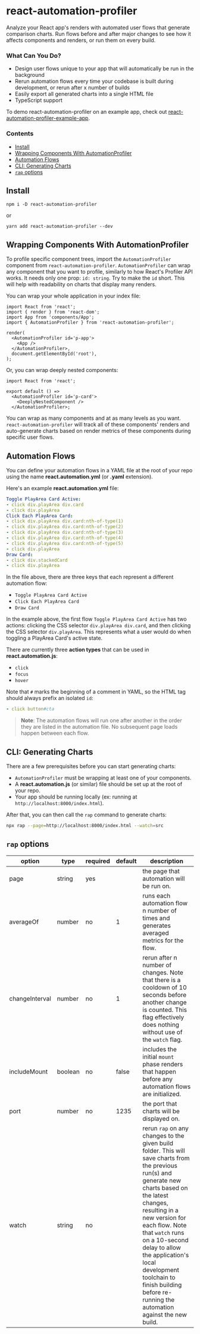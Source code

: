 # react-automation-profiler

Analyze your React app's renders with automated user flows that generate comparison charts. Run flows before and after major changes to see how it affects components and renders, or run them on every build.

### What Can You Do?
- Design user flows unique to your app that will automatically be run in the background
- Rerun automation flows every time your codebase is built during development, or rerun after x number of builds
- Easily export all generated charts into a single HTML file
- TypeScript support

To demo react-automation-profiler on an example app, check out [react-automation-profiler-example-app](https://github.com/rpivo/react-automation-profiler-example-app).

### Contents
- [Install](#Install)
- [Wrapping Components With AutomationProfiler](#Wrapping-Components-With-AutomationProfiler)
- [Automation Flows](#Automation-Flows)
- [CLI: Generating Charts](#CLI-Generating-Charts)
- [`rap` options](#rap-options)

## Install

`npm i -D react-automation-profiler`

or

`yarn add react-automation-profiler --dev`

## Wrapping Components With AutomationProfiler

To profile specific component trees, import the `AutomationProfiler` component from `react-automation-profiler`. `AutomationProfiler` can wrap any component that you want to profile, similarly to how React's Profiler API works. It needs only one prop: `id: string`. Try to make the `id` short. This will help with readability on charts that display many renders.

You can wrap your whole application in your index file:

```tsx
import React from 'react';
import { render } from 'react-dom';
import App from 'components/App';
import { AutomationProfiler } from 'react-automation-profiler';

render(
  <AutomationProfiler id='p-app'>
    <App />
  </AutomationProfiler>,
  document.getElementById('root'),
);
```

Or, you can wrap deeply nested components:

```tsx
import React from 'react';

export default () =>
  <AutomationProfiler id='p-card'>
    <DeeplyNestedComponent />
  </AutomationProfiler>;
```

You can wrap as many components and at as many levels as you want. `react-automation-profiler` will track all of these components' renders and auto-generate charts based on render metrics of these components during specific user flows.

## Automation Flows

You can define your automation flows in a YAML file at the root of your repo using the name **react.automation.yml** (or **.yaml** extension).

Here's an example **react.automation.yml** file:

```yaml
Toggle PlayArea Card Active:
- click div.playArea div.card
- click div.playArea
Click Each PlayArea Card:
- click div.playArea div.card:nth-of-type(1)
- click div.playArea div.card:nth-of-type(2)
- click div.playArea div.card:nth-of-type(3)
- click div.playArea div.card:nth-of-type(4)
- click div.playArea div.card:nth-of-type(5)
- click div.playArea
Draw Card:
- click div.stackedCard
- click div.playArea
```

In the file above, there are three keys that each represent a different automation flow:
- `Toggle PlayArea Card Active`
- `Click Each PlayArea Card`
- `Draw Card`

In the example above, the first flow `Toggle PlayArea Card Active` has two actions: clicking the CSS selector `div.playArea div.card`, and then clicking the CSS selector `div.playArea`. This represents what a user would do when toggling a PlayArea Card's active state.

There are currently three **action types** that can be used in **react.automation.js**:
- `click`
- `focus`
- `hover`

Note that `#` marks the beginning of a comment in YAML, so the HTML tag should always prefix an isolated `id`:

```yaml
- click button#cta
```

> **Note**: The automation flows will run one after another in the order they are listed in the automation file. No subsequent page loads happen between each flow.

## CLI: Generating Charts

There are a few prerequisites before you can start generating charts:
- `AutomationProfiler` must be wrapping at least one of your components.
- A **react.automation.js** (or similar) file should be set up at the root of your repo.
- Your app should be running locally (ex: running at `http://localhost:8000/index.html`).

After that, you can then call the `rap` command to generate charts:

```sh
npx rap --page=http://localhost:8000/index.html --watch=src
```

## `rap` options

| option         | type    | required | default | description                                                                                                                                                                                                                                                                                                                                                                       |
|----------------|---------|----------|---------|-----------------------------------------------------------------------------------------------------------------------------------------------------------------------------------------------------------------------------------------------------------------------------------------------------------------------------------------------------------------------------------|
| page           | string  | yes      |         | the page that automation will be run on.                                                                                                                                                                                                                                                                                                                                          |
| averageOf      | number  | no       | 1       | runs each automation flow n number of times and generates averaged metrics for the flow.                                                                                                                                                                                                                                                                                          |
| changeInterval | number  | no       | 1       | rerun after n number of changes. Note that there is a cooldown of 10 seconds before another change is counted. This flag effectively does nothing without use of the `watch` flag.                                                                                                                                                                                                |
| includeMount   | boolean | no       | false   | includes the initial `mount` phase renders that happen before any automation flows are initialized.                                                                                                                                                                                                                                                                               |
| port           | number  | no       | 1235    | the port that charts will be displayed on.                                                                                                                                                                                                                                                                                                                                        |
| watch          | string  | no       |         | rerun `rap` on any changes to the given build folder. This will save charts from the previous run(s) and generate new charts based on the latest changes, resulting in a new version for each flow. Note that `watch` runs on a 10-second delay to allow the application's local development toolchain to finish building before re-running the automation against the new build. |